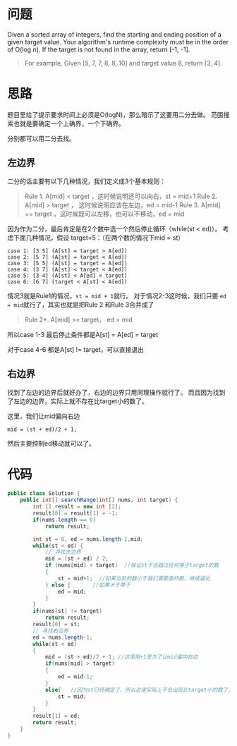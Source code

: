 # 问题
Given a sorted array of integers, find the starting and ending position of a given target value.
Your algorithm's runtime complexity must be in the order of O(log n).
If the target is not found in the array, return [-1, -1].

>For example,
Given [5, 7, 7, 8, 8, 10] and target value 8,
return [3, 4].

# 思路
题目里给了提示要求时间上必须是O(logN)，那么暗示了这要用二分去做。
范围搜索也就是要确定一个上确界，一个下确界。

分别都可以用二分去找。
## 左边界

二分的话主要有以下几种情况，我们定义成3个基本规则：
>Rule 1. A[mid] < target  ，这时候说明还可以向右，st = mid+1
Rule 2. A[mid] > target ， 这时候说明应该在左边，ed = mid-1
Rule 3. A[mid] == target ，这时候既可以左移，也可以不移动，ed = mid

因为作为二分，最后肯定是在2个数中选一个然后停止循环（while(st < ed)）。
考虑下面几种情况，假设 target=5：（在两个数的情况下mid = st）
```
case 1: [3 5] (A[st] = target > A[ed])
case 2: [5 7] (A[st] = target < A[ed])
case 3: [5 5] (A[st] = target = A[ed])
case 4: [3 7] (A[st] < target < A[ed])
case 5: [3 4] (A[st] < A[ed] < target)
case 6: [6 7] (target < A[st] < A[ed])
```
情况3就是Rule1的情况，`st = mid + 1`就行。
对于情况2-3这时候，我们只要 `ed = mid`就行了，其实也就是把Rule 2 和Rule 3合并成了
> Rule 2*. A[mid] >= target， ed = mid

所以case 1-3 最后停止条件都是A[st] = A[ed] = target

对于case 4-6 都是A[st] != target，可以直接退出

## 右边界
找到了左边的边界后就好办了，右边的边界只用同理操作就行了。
而且因为找到了左边的边界，实际上就不存在比target小的数了。

这里，我们让mid偏向右边
```
mid = (st + ed)/2 + 1; 
```
然后主要控制ed移动就可以了。

# 代码

```java
public class Solution {
    public int[] searchRange(int[] nums, int target) {
        int [] result = new int [2];
        result[0] = result[1] = -1;
        if(nums.length == 0)
            return result;

        int st = 0, ed = nums.length-1,mid;
        while(st < ed) {
            // 寻找左边界
            mid = (st + ed) / 2;
            if (nums[mid] < target)  //保证st不会越过任何等于target的数
            {
                st = mid+1;  //如果当前的数小于我们需要查的数，继续逼近
            } else {       //如果大于等于
                ed = mid;
            }
        }
        if(nums[st] != target)
            return result;
        result[0] = st;
        // 寻找右边界
        ed = nums.length-1;
        while(st < ed)
        {
            mid = (st + ed)/2 + 1; //这里用+1是为了让mid偏向右边
            if(nums[mid] > target)
            {
                ed = mid-1;
            }
            else{   //因为st已经确定了，所以这里实际上不会出现比target小的数了，这里实际就是A[mid] == target
                st = mid;
            }
        }
        result[1] = ed;
        return result;
    }
}
```